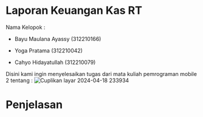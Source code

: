 # Laporan Keuangan Kas RT

 Nama Kelopok : 
 
 - Bayu Maulana Ayassy   (312210166)
 
 - Yoga Pratama          (312210042)
 
 - Cahyo Hidayatullah    (312210079)

 Disini kami ingin menyelesaikan tugas dari mata kuliah pemrograman mobile 2 tentang :
 ![Cuplikan layar 2024-04-18 233934](https://github.com/Bayuayassy/iuran_kas/assets/115678251/3722a93e-8a37-417a-9060-2eacacc6c34f)

 # Penjelasan


